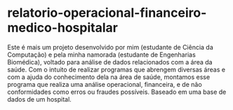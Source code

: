 # relatorio-operacional-financeiro-medico-hospitalar
Este é mais um projeto desenvolvido por mim (estudante de Ciência da Computação) e pela minha namorada (estudante de Engenharias Biomédica), voltado para análise de dados relacionados com a área da saúde. Com o intuito de realizar programas que abrengem diversas áreas e com a ajuda do conhecimento dela na área de saúde, montamos esse programa que realiza uma análise operacional, financeira, e de não conformidades como erros ou fraudes possíveis. Baseado em uma base de dados de um hospital.
